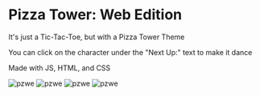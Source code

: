 # Pizza Tower: Web Edition

It's just a Tic-Tac-Toe, but with a Pizza Tower Theme

You can click on the character under the "Next Up:" text to make it dance

Made with JS, HTML, and CSS

<image src="images\screen1.jpg" alt="pzwe">
<image src="images\screen2.jpg" alt="pzwe">
<image src="images\screen3.png" alt="pzwe">
<image src="images\screen4.png" alt="pzwe">
